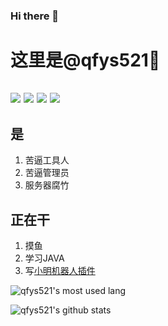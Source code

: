 ### Hi there 👋
# 这里是@qfys521👏
[![](https://img.shields.io/badge/IDE-Visual%20Studio-purple?style=flat-square&logo=visual-studio)](https://visualstudio.microsoft.com/zh-hans/) [![](https://img.shields.io/badge/IDE-Goland-blue?style=flat-square&logo=IntelliJ%20IDEA)](https://code.visualstudio.com/) [![](https://img.shields.io/badge/Tool-Visual%20Studio%20Code-blue?style=flat-square&logo=visual-studio-code)](https://code.visualstudio.com/) [![](https://img.shields.io/badge/-Git-f05032?style=flat-square&logo=git&logoColor=white)](https://git-scm.com/)
----
## 是
1. 苦逼工具人
1. 苦逼管理员
1. 服务器腐竹


## 正在干
1. 摸鱼
1. 学习JAVA
1. 写[小明机器人插件](https://github.com/qfys521/faweHelper)

![qfys521's most used lang](https://github-readme-stats.vercel.app/api/top-langs/?username=qfys521&layout=compact&theme=tokyonight)

![qfys521's github stats](https://github-readme-stats.vercel.app/api?username=qfys521&show_icons=true&theme=tokyonight)
